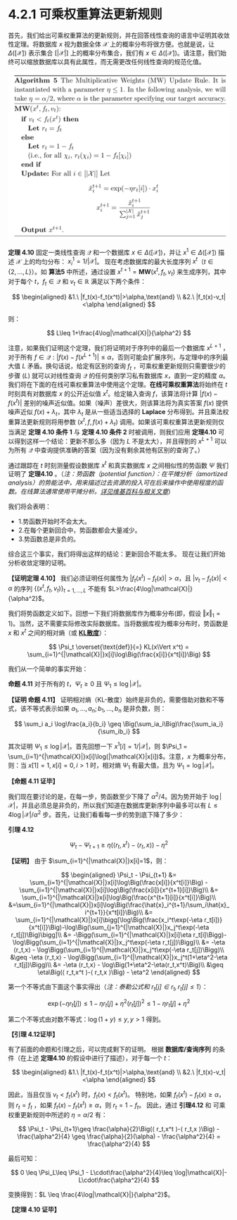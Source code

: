 # 4.2.1 可乘权重算法更新规则

首先，我们给出可乘权重算法的更新规则，并在回答线性查询的语言中证明其收敛性定理。将数据库 $x$ 视为数据全体 $\mathcal{X}$ 上的概率分布将很方便。也就是说，让 $\Delta([\mathcal{X}])$ 表示集合 $[|\mathcal{X}|]$ 上的概率分布集合，我们有 $x \in\Delta([\mathcal{X}])$。请注意，我们始终可以缩放数据库以具有此属性，而无需更改任何线性查询的规范化值。

![可乘权重算法更新规则](/4-Releasing-Linear-Quries-with-Correlated-Error/img/MWUpdateRule.png)

**定理 4.10** 固定一类线性查询 $\mathcal{Q}$ 和一个数据库 $x \in\Delta([\mathcal{X}])$，并让 $x^1 \in\Delta([\mathcal{X}])$ 描述 $\mathcal{X}$ 上的均匀分布：
$x_i^1=1/|\mathcal{X}|$。 现在考虑数据库的最大长度序列 $x^t$（$t\in\{2,...,L\}$）。如 **算法5** 中所述，通过设置 $x^{t+1}=\boldsymbol{MW}(x^t,f_t,v_t)$ 来生成序列，其中对于每个 $t$，$f_t\in\mathcal{Q}$ 和  $v_t \in\mathbb{R}$ 满足以下两个条件：

$$
\begin{aligned}
   &1.\ |f_t(x)-f_t(x^t)|>\alpha,\text{and} \\
   &2.\ |f_t(x)-v_t| <\alpha
\end{aligned}
$$

则：

$$
L\leq 1+\frac{4\log|\mathcal{X}|}{\alpha^2}
$$

注意，如果我们证明这个定理，我们将证明对于序列中的最后一个数据库 $x^{L+1}$ ，对于所有 $f\in \mathcal{Q}:|f(x)-f(x^{L+1})|\leq \alpha$，否则可能会扩展序列，与定理中的序列最大值 $L$ 矛盾。换句话说，给定有区别的查询  $f_t$ ，可乘权重更新规则只需要很少的步骤 $(L)$ 就可以对线性查询 $\mathcal{Q}$ 的任何类别学习私有数据库 $x$，直到一定的精度 $\alpha$。我们将在下面的在线可乘权重算法中使用这个定理。**在线可乘权重算法**将始终在 $t$ 时刻具有对数据库 $x$ 的公开近似值 $x^t$。给定输入查询 $f$，该算法将计算 $|f(x)-f(x^t)|$ 差别的噪声近似值。如果（噪声）差很大，则该算法将为真实答案 $f(x)$ 提供噪声近似 $f(x)+\lambda_t$，其中 $\lambda_t$ 是从一些适当选择的 **Laplace** 分布得到。并且乘法权重算法更新规则将用参数 $(x^t,f,f(x)+\lambda_t)$ 调用。如果该可乘权重算法更新规则仅当满足 **定理 4.10 条件 1** 与 **定理 4.10 条件 2** 时被调用，则我们应用 **定理4.10** 可以得到这样一个结论：更新不那么多（因为 $L$ 不是太大），并且得到的 $x^{L+1}$ 可以为所有 $\mathcal{Q}$ 中查询提供准确的答案（因为没有剩余其他有区别的查询了。）

通过跟踪在 $t$ 时刻测量假设数据库 $x^t$ 和真实数据库 $x$ 之间相似性的势函数 $\Psi$ 我们证明了 **定理4.10** 。（*注：势函数（potential function）：在平摊分析（amortized analysis）的势能法中，用来描述过去资源的投入可在后来操作中使用程度的函数。在线算法通常使用平摊分析。[详见维基百科与相关文章](https://zh.wikipedia.org/wiki/%E5%8A%BF%E5%87%BD%E6%95%B0)*）

我们将会表明：

- 1.势函数开始时不会太大。
- 2.在每个更新回合中，势函数都会大量减少。
- 3.势函数总是非负的。

综合这三个事实，我们将得出这样的结论：更新回合不能太多。
现在让我们开始分析收敛定理的证明。

**【证明定理 4.10】** 我们必须证明任何属性为 $|f_t(x^t)-f_t(x)|>\alpha$，且 $|v_t - f_t(x)|<\alpha$ 的序列 $\{(x^t,f_t,v_t)\}_{t=1,...,L}$ 不能有 $L>\frac{4\log|\mathcal{X}|}{\alpha^2}$。

我们将势函数定义如下。回想一下我们将数据库作为概率分布(即，假设 $\Vert x \Vert_1=1$)。当然，这不需要实际修改实际数据库。当将数据库视为概率分布时，势函数是 $x$ 和 $x^t$ 之间的相对熵（或 [**KL散度**](/3-Basic-Techniques-and-Composition-Theorems/Composition-theorems/Composition-some-technicalities.html)）：

$$
\Psi_t \overset{\text{def}}{=} KL(x\Vert x^t) = \sum_{i=1}^{|\mathcal{X}|}x[i]\log\Big(\frac{x[i]}{x^t[i]}\Big)
$$

我们从一个简单的事实开始：

**命题 4.11** 对于所有的 $t$，$\Psi_t\geq 0$ 且 $\Psi_1\leq \log|\mathcal{X}|$。

**【证明 命题 4.11】** 证明相对熵（KL-散度）始终是非负的，需要借助对数和不等式，该不等式表示如果 $a_1,...,a_n;b_1,...,b_n$ 是非负数，则：

$$
\sum_i a_i \log\frac{a_i}{b_i} \geq \Big(\sum_ia_i\Big)\frac{\sum_ia_i}{\sum_ib_i}
$$

其次证明 $\Psi_1\leq \log|\mathcal{X}|$。首先回想一下 $x^1[i]=1/|\mathcal{X}|$，则 $\Psi_1 = \sum_{i=1}^{|\mathcal{X}|}x[i]\log(|\mathcal{X}|x[i])$。注意，$x$ 为概率分布，则：当 $x[1]=1,x[i]=0,i>1$ 时，相对熵 $\Psi_1$ 有最大值，且为 $\Psi_1 = \log|\mathcal{X}|$。 

**【命题 4.11 证毕】**

我们现在要讨论的是，在每一步，势函数至少下降了 $\alpha^2/4$。因为势开始于 $\log|\mathcal{X}|$，并且必须总是非负的，所以我们知道在数据库更新序列中最多可以有 $L\leq 4\log|\mathcal{X}|/\alpha^2$ 步。首先，让我们看看每一步的势到底下降了多少：

**引理 4.12**

$$
\Psi_t - \Psi_{t+1}\geq \eta\Big(⟨ r_t,x^t ⟩-⟨ r_t,x ⟩\Big) - \eta^2
$$

**【证明】** 由于 $\sum_{i=1}^{|\mathcal{X}|}x[i]=1$，则：

$$
\begin{aligned}
   \Psi_t - \Psi_{t+1} &= \sum_{i=1}^{|\mathcal{X}|}x[i]\log\Big(\frac{x[i]}{x^t[i]}\Big) - \sum_{i=1}^{|\mathcal{X}|}x[i]\log\Big(\frac{x[i]}{x^{t+1}[i]}\Big)\\
   &= \sum_{i=1}^{|\mathcal{X}|}x[i]\log\Big(\frac{x^{t+1}[i]}{x^t[i]}\Big)\\
   &=\sum_{i=1}^{|\mathcal{X}|}x[i]\log\Big(\frac{\hat{x}_i^{t+1}/\sum_i\hat{x}_i^{t+1}}{x^t[i]}\Big)\\
   &= \sum_{i=1}^{|\mathcal{X}|}x[i]\bigg[\log\Big(\frac{x_i^t\exp(-\eta r_t[i])}{x^t[i]}\Big)-\log\Big(\sum_{j=1}^{|\mathcal{X}|}x_j^t\exp(-\eta r_t[j])\Big)\bigg]\\
   &= -\Bigg(\sum_{i=1}^{|\mathcal{X}|}x[i]\eta r_t[i]\Bigg)-\log\Bigg(\sum_{i=1}^{|\mathcal{X}|}x_j^t\exp(-\eta r_t[j])\Bigg)\\
   &= -\eta ⟨r_t,x⟩ - \log\Bigg(\sum_{i=1}^{|\mathcal{X}|}x_j^t\exp(-\eta r_t[j])\Bigg)\\
   &\geq  -\eta ⟨r_t,x⟩ - \log\Bigg(\sum_{i=1}^{|\mathcal{X}|}x_j^t(1+\eta^2-\eta r_t[j])\Bigg)\\
   &= -\eta ⟨r_t,x⟩ - \log\Big(1+\eta^2-\eta⟨r_t,x^t⟩\Big)\\
   &\geq \eta\Big(⟨ r_t,x^t ⟩-⟨ r_t,x ⟩\Big) - \eta^2
\end{aligned}
$$

第一个不等式由下面这个事实得出（*注：泰勒公式和 $r_t[j] \in r_t,r_t[j]\leq 1$*）：

$$
\exp(-\eta r_t[j])\leq 1-\eta r_t[j] + \eta^2 (r_t[j])^2\leq 1-\eta r_t[j] + \eta^2
$$

第二个不等式由对数不等式：$\log(1+y)\leq y,y>1$ 得到。

**【引理 4.12证毕】**

有了前面的命题和引理之后，可以完成剩下的证明。 根据 **数据库/查询序列** 的条件（在上述 **定理4.10** 的假设中进行了描述），对于每一个  $t$：

$$
\begin{aligned}
   &1.\ |f_t(x)-f_t(x^t)|>\alpha,\text{and} \\
   &2.\ |f_t(x)-v_t| <\alpha
\end{aligned}
$$

因此，当且仅当 $v_t < f_t(x^t)$ 时，$f_t(x)<f_t(x^t)$。 特别地，如果 $f_t(x^t)-f_t(x)\geq \alpha$，则 $r_t = f_t$ ，如果 $f_t(x)-f_t(x^t)\geq \alpha$，则 $r_t = 1-f_t$。 因此，通过 **引理4.12** 和 可乘权重更新规则中所述的 $\eta = \alpha/2$ 有：

$$
\Psi_t - \Psi_{t+1}\geq \frac{\alpha}{2}\Big(⟨ r_t,x^t ⟩-⟨ r_t,x ⟩\Big) - \frac{\alpha^2}{4} \geq \frac{\alpha}{2}(\alpha) - \frac{\alpha^2}{4} = \frac{\alpha^2}{4}
$$

最后可知：

$$
0 \leq \Psi_L\leq \Psi_1 - L\cdot\frac{\alpha^2}{4}\leq \log|\mathcal{X}|-L\cdot\frac{\alpha^2}{4}
$$

变换得到：$L \leq \frac{4\log|\mathcal{X}|}{\alpha^2}$。

**【定理 4.10 证毕】**

